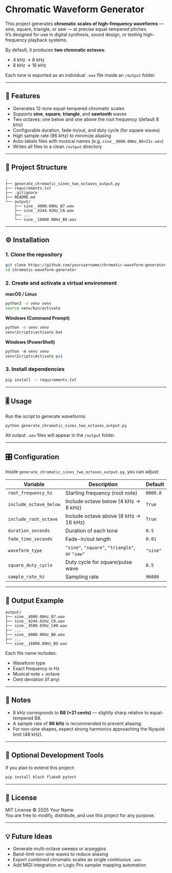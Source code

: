 # Chromatic Waveform Generator

This project generates **chromatic scales of high-frequency waveforms** — sine, square, triangle, or saw — at precise equal-tempered pitches.  
It’s designed for use in digital synthesis, sound design, or testing high-frequency playback systems.

By default, it produces **two chromatic octaves**:
- 4 kHz → 8 kHz  
- 8 kHz → 16 kHz  

Each tone is exported as an individual `.wav` file inside an `/output` folder.

---

## 🚀 Features
- Generates 12-tone equal-tempered chromatic scales
- Supports **sine**, **square**, **triangle**, and **sawtooth** waves
- Two octaves: one below and one above the root frequency (default 8 kHz)
- Configurable duration, fade-in/out, and duty cycle (for square waves)
- High sample rate (96 kHz) to minimize aliasing
- Auto-labels files with musical names (e.g. `sine__8000.00Hz_B8+21c.wav`)
- Writes all files to a clean `/output` directory

---

## 🧱 Project Structure
```
.
├── generate_chromatic_sines_two_octaves_output.py
├── requirements.txt
├── .gitignore
├── README.md
└── output/
    ├── sine__4000.00Hz_B7.wav
    ├── sine__4244.92Hz_C8.wav
    ├── ...
    └── sine__16000.00Hz_B9.wav
```

---

## ⚙️ Installation

### 1. Clone the repository
```bash
git clone https://github.com/yourusername/chromatic-waveform-generator.git
cd chromatic-waveform-generator
```

### 2. Create and activate a virtual environment
**macOS / Linux**
```bash
python3 -m venv venv
source venv/bin/activate
```
**Windows (Command Prompt)**
```cmd
python -m venv venv
venv\Scripts\activate.bat
```
**Windows (PowerShell)**
```powershell
python -m venv venv
venv\Scripts\Activate.ps1
```

### 3. Install dependencies
```bash
pip install -r requirements.txt
```

---

## 🎚️ Usage

Run the script to generate waveforms:

```bash
python generate_chromatic_sines_two_octaves_output.py
```

All output `.wav` files will appear in the `/output` folder.

---

## 🎛️ Configuration

Inside `generate_chromatic_sines_two_octaves_output.py`, you can adjust:

| Variable | Description | Default |
|-----------|--------------|----------|
| `root_frequency_hz` | Starting frequency (root note) | `8000.0` |
| `include_octave_below` | Include octave below (4 kHz → 8 kHz) | `True` |
| `include_root_octave` | Include octave above (8 kHz → 16 kHz) | `True` |
| `duration_seconds` | Duration of each tone | `0.5` |
| `fade_time_seconds` | Fade-in/out length | `0.01` |
| `waveform_type` | `"sine"`, `"square"`, `"triangle"`, or `"saw"` | `"sine"` |
| `square_duty_cycle` | Duty cycle for square/pulse wave | `0.5` |
| `sample_rate_hz` | Sampling rate | `96000` |

---

## 📁 Output Example

```
output/
├── sine__4000.00Hz_B7.wav
├── sine__4244.92Hz_C8.wav
├── sine__4500.83Hz_C#8.wav
├── ...
├── sine__8000.00Hz_B8.wav
├── ...
└── sine__16000.00Hz_B9.wav
```

Each file name includes:
- Waveform type
- Exact frequency in Hz
- Musical note + octave
- Cent deviation (if any)

---

## 🧠 Notes
- 8 kHz corresponds to **B8 (+21 cents)** — slightly sharp relative to equal-tempered B8.
- A sample rate of **96 kHz** is recommended to prevent aliasing.
- For non-sine shapes, expect strong harmonics approaching the Nyquist limit (48 kHz).

---

## 🧰 Optional Development Tools
If you plan to extend this project:
```bash
pip install black flake8 pytest
```

---

## 📄 License
MIT License © 2025 Your Name  
You are free to modify, distribute, and use this project for any purpose.

---

## 💡 Future Ideas
- Generate multi-octave sweeps or arpeggios
- Band-limit non-sine waves to reduce aliasing
- Export combined chromatic scales as single continuous `.wav`
- Add MIDI integration or Logic Pro sampler mapping automation
